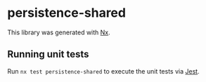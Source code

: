 # persistence-shared

This library was generated with [Nx](https://nx.dev).

## Running unit tests

Run `nx test persistence-shared` to execute the unit tests via [Jest](https://jestjs.io).
